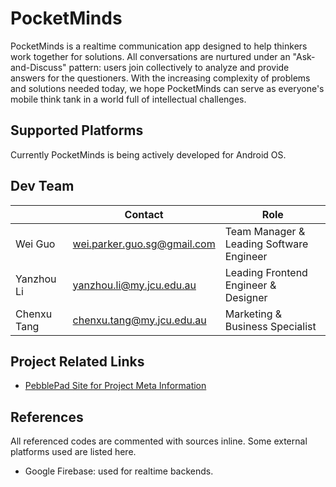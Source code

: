 # PocketMinds

PocketMinds is a realtime communication app designed to help thinkers work together for solutions. All conversations are nurtured under an "Ask-and-Discuss" pattern: users join collectively to analyze and provide answers for the questioners. With the increasing complexity of problems and solutions needed today, we hope PocketMinds can serve as everyone's mobile think tank in a world full of intellectual challenges.

## Supported Platforms

Currently PocketMinds is being actively developed for Android OS.

## Dev Team

|            |Contact                        |Role                                     |
|------------|-------------------------------|-----------------------------------------|
|Wei Guo     |wei.parker.guo.sg@gmail.com    |Team Manager & Leading Software Engineer |
|Yanzhou Li  |yanzhou.li@my.jcu.edu.au       |Leading Frontend Engineer & Designer     |
|Chenxu Tang |chenxu.tang@my.jcu.edu.au      |Marketing & Business Specialist          |

## Project Related Links

- [PebblePad Site for Project Meta Information](https://trello.com/b/lWEQ1Oop)

## References

All referenced codes are commented with sources inline. Some external platforms used are listed here.

- Google Firebase: used for realtime backends.
